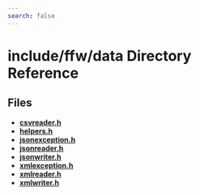 ```yaml
---
search: false
---
```


# include/ffw/data Directory Reference

## Files

* **[csvreader.h](csvreader_8h.md)**
* **[helpers.h](helpers_8h.md)**
* **[jsonexception.h](jsonexception_8h.md)**
* **[jsonreader.h](jsonreader_8h.md)**
* **[jsonwriter.h](jsonwriter_8h.md)**
* **[xmlexception.h](xmlexception_8h.md)**
* **[xmlreader.h](xmlreader_8h.md)**
* **[xmlwriter.h](xmlwriter_8h.md)**
